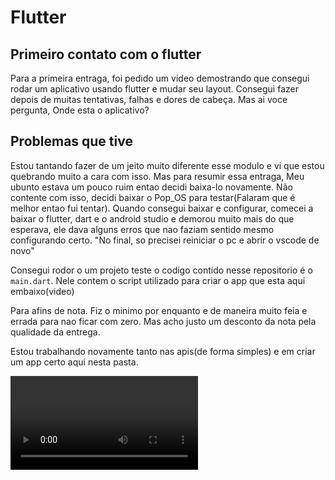 # Flutter

## Primeiro contato com o flutter

Para a primeira entraga, foi pedido um video demostrando que consegui rodar um aplicativo usando flutter e mudar seu layout. Consegui fazer depois de muitas tentativas, falhas e dores de cabeça. Mas ai voce pergunta, Onde esta o aplicativo?

## Problemas que tive

Estou tantando fazer de um jeito muito diferente esse modulo e vi que estou quebrando muito a cara com isso. Mas para resumir essa entraga, Meu ubunto estava um pouco ruim entao decidi baixa-lo novamente. Não contente com isso, decidi baixar o Pop_OS para testar(Falaram que é melhor entao fui tentar). Quando consegui baixar e configurar, comecei a baixar o flutter, dart e o android studio e demorou muito mais do que esperava, ele dava alguns erros que nao faziam sentido mesmo configurando certo. "No final, so precisei reiniciar o pc e abrir o vscode de novo"

Consegui rodor o um projeto teste o codigo contido nesse repositorio é o `main.dart`. Nele contem o script utilizado para criar o app que esta aqui embaixo(video)

Para afins de nota. Fiz o minimo por enquanto e de maneira muito feia e errada para nao ficar com zero. Mas acho justo um desconto da nota pela qualidade da entrega. 

Estou trabalhando novamente tanto nas apis(de forma simples) e em criar um app certo aqui nesta pasta. 

<video controls src="2024-05-06 00-11-19.mp4" title="Title"></video>